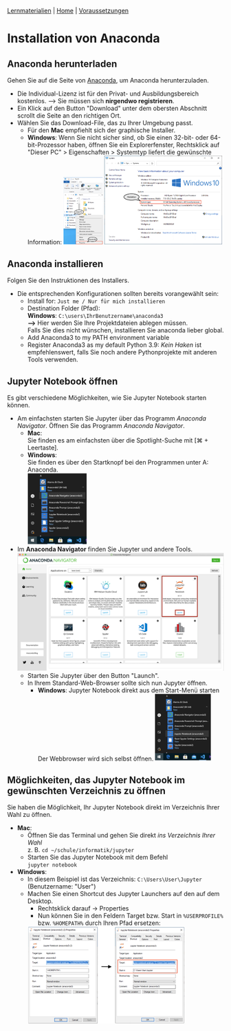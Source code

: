 [Lernmaterialien](./kurs.md) | [Home](./index.md) | [Voraussetzungen](./voraussetzungen.md)

# Installation von Anaconda

## Anaconda herunterladen

Gehen Sie auf die Seite von [Anaconda](https://www.anaconda.com/products/individual), um Anaconda herunterzuladen.

* Die Individual-Lizenz ist für den Privat- und Ausbildungsbereich kostenlos.
  --> Sie müssen sich **nirgendwo registrieren**.
* Ein Klick auf den Button "Download" unter dem obersten Abschnitt scrollt die Seite an den richtigen Ort.
* Wählen Sie das Download-File, das zu Ihrer Umgebung passt.
  * Für den **Mac** empfiehlt sich der graphische Installer.
  * **Windows**: Wenn Sie nicht sicher sind, ob Sie einen 32-bit- oder 64-bit-Prozessor haben, öffnen Sie ein Explorerfenster, Rechtsklick auf  
  "Dieser PC" > Eigenschaften > Systemtyp liefert die gewünschte Information:
  <img src="assets/images/contextmenue.png" alt="pfad" width="20%"/> <img src="assets/images/systeminfo.png" alt="pfad" width="60%"/>

## Anaconda installieren

Folgen Sie den Instruktionen des Installers.  

* Die entsprechenden Konfigurationen sollten bereits vorangewählt sein:
  * Install for: `Just me / Nur für mich installieren`
  * Destination Folder (Pfad):  
    **Windows**: `C:\users\IhrBenutzername\anaconda3`  
    **-->** Hier werden Sie Ihre Projektdateien ablegen müssen.  
    Falls Sie dies nicht wünschen, installieren Sie anaconda lieber global.
  * Add Anaconda3 to my PATH environment variable
  * Register Anaconda3 as my default Python 3.9: *Kein Haken* ist empfehlenswert, falls Sie noch andere Pythonprojekte mit anderen Tools verwenden.

## Jupyter Notebook öffnen

Es gibt verschiedene Möglichkeiten, wie Sie Jupyter Notebook starten können.

* Am einfachsten starten Sie Jupyter über das Programm *Anaconda Navigator*.
  Öffnen Sie das Programm *Anaconda Navigator*.
  * **Mac**:  
    Sie finden es am einfachsten über die Spotlight-Suche mit [⌘ + Leertaste].
  * **Windows**:  
    Sie finden es über den Startknopf bei den Programmen unter A: Anaconda.  
    <img src="assets/images/launch-navigator.png" alt="launch-navigator" width="30%"/>
* Im **Anaconda Navigator** finden Sie Jupyter und andere Tools.  
  <img src="assets/images/anaconda-navigator.png" alt="anaconda-navigator"/>
  * Starten Sie Jupyter über den Button "Launch".
  * In Ihrem Standard-Web-Browser sollte sich nun Jupyter öffnen.
    * **Windows**: Jupyter Notebook direkt aus dem Start-Menü starten  
      Der Webbrowser wird sich selbst öffnen.
      <img src="assets/images/launch-jupyter.png" alt="launch-jupyter" width="30%"/>

## Möglichkeiten, das Jupyter Notebook im gewünschten Verzeichnis zu öffnen

Sie haben die Möglichkeit, Ihr Jupyter Notebook direkt im Verzeichnis Ihrer Wahl zu öffnen.

* **Mac**:
  * Öffnen Sie das Terminal und gehen Sie direkt *ins Verzeichnis Ihrer Wahl*  
    z. B. `cd ~/schule/informatik/jupyter`
  * Starten Sie das Jupyter Notebook mit dem Befehl  
    `jupyter notebook`
* **Windows**:
  * In diesem Beispiel ist das Verzeichnis: `C:\Users\User\Jupyter`  
    (Benutzername: "User")
  * Machen Sie einen Shortcut des Jupyter Launchers auf den auf dem Desktop.
    * Rechtsklick darauf -> Properties
    * Nun können Sie in den Feldern Target bzw. Start in `%USERPROFILE%` bzw. `%HOMEPATH%` durch Ihren Pfad ersetzen:  
    <img src="assets/images/installation-path.png" alt="pfad" width="80%"/>